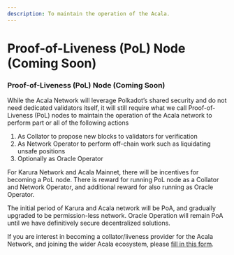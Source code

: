 ```yaml
---
description: To maintain the operation of the Acala.
---
```


# Proof-of-Liveness \(PoL\) Node \(Coming Soon\)

### Proof-of-Liveness \(PoL\) Node \(Coming Soon\)

While the Acala Network will leverage Polkadot’s shared security and do not need dedicated validators itself, it will still require what we call Proof-of-Liveness \(PoL\) nodes to maintain the operation of the Acala network to perform part or all of the following actions

1. As Collator to propose new blocks to validators for verification
2. As Network Operator to perform off-chain work such as liquidating unsafe positions
3. Optionally as Oracle Operator

For Karura Network and Acala Mainnet, there will be incentives for becoming a PoL node. There is reward for running PoL node as a Collator and Network Operator, and additional reward for also running as Oracle Operator.

The initial period of Karura and Acala network will be PoA, and gradually upgraded to be permission-less network. Oracle Operation will remain PoA until we have definitively secure decentralized solutions.

If you are interest in becoming a collator/liveness provider for the Acala Network, and joining the wider Acala ecosystem, please [fill in this form](https://forms.gle/WQesfKVZmJeXov1e9).

